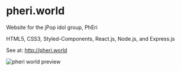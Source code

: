 # pheri.world
Website for the jPop idol group, PhEri

HTML5, CSS3, Styled-Components, React.js, Node.js, and Express.js

See at: http://pheri.world

![pheri world preview](https://s3-us-west-1.amazonaws.com/pheriworld/pheriworldlanding.gif)
